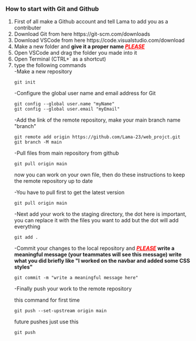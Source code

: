 <h3>How to start with Git and Github</h3>

<ol>
<li>First of all make a Github account and tell Lama to add you as a contributer</li>
<li>Download Git from here <a>https://git-scm.com/downloads</a></li>
<li>Download VSCode from here <a>https://code.visualstudio.com/download</a></li>
<li>Make a new folder and <strong>give it a proper name <u style="color:red;"><em >PLEASE</em></u></strong></li>
<li>Open VSCode and drag the folder you made into it</li>
<li>Open Terminal (CTRL+` as a shortcut) </li>
<li>type the following commands</li>
-Make a new repository

```
git init
```
-Configure the global user name and email address for Git
```
git config --global user.name "myName"
git config --global user.email "myEmail"
```
-Add the link of the remote repository, make your main branch name "branch"
```
git remote add origin https://github.com/Lama-23/web_projct.git
git branch -M main
```
-Pull files from main repository from github
```
git pull origin main
```
now you can work on your own file, then do these instructions to keep the remote repository up to date

-You have to pull first to get the latest version
```
git pull origin main
```
-Next add your work to the staging directory, the dot here is important, you can replace it with the files you want to add but the dot will add everything
```
git add .
```
-Commit your changes to the local repository and <strong> <u style="color:red;"><em >PLEASE</em></u> write a meaningful message (your teammates will see this message) write what you did briefly like "I worked on the navbar and added some CSS styles"</strong> 
```
git commit -m "write a meaningful message here"
```

-Finally push your work to the remote repository

this command for first time
```
git push --set-upstream origin main
```

future pushes just use this
```
git push
```
</ol>   